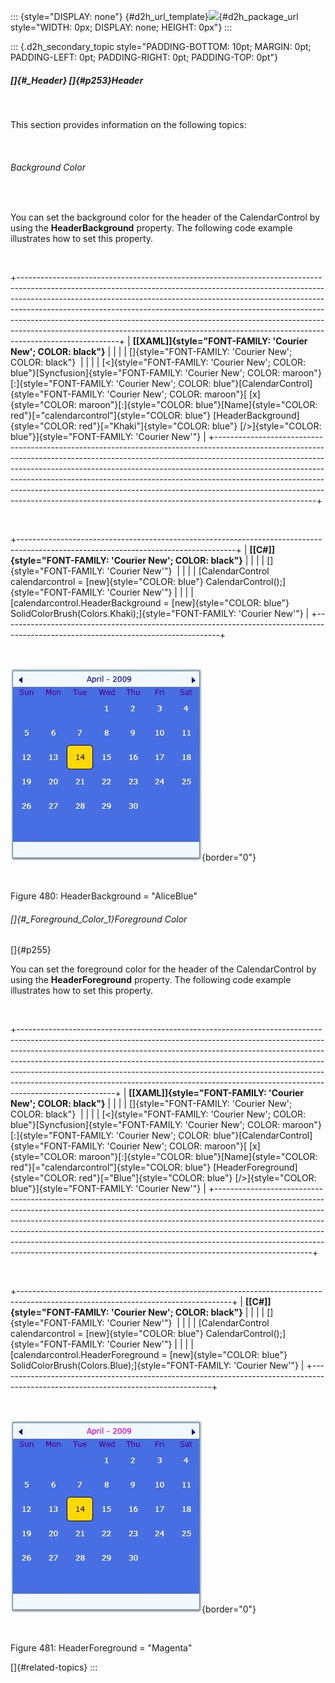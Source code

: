 ::: {style="DISPLAY: none"}
[](ms-xhelp:///?Id=d2h_url_template){#d2h_url_template}![](!package_url!){#d2h_package_url style="WIDTH: 0px; DISPLAY: none; HEIGHT: 0px"}
:::

::: {.d2h_secondary_topic style="PADDING-BOTTOM: 10pt; MARGIN: 0pt; PADDING-LEFT: 0pt; PADDING-RIGHT: 0pt; PADDING-TOP: 0pt"}
##### []{#_Header} []{#p253}Header

 

This section provides information on the following topics:

 

###### Background Color

 

You can set the background color for the header of the CalendarControl by using the **HeaderBackground** property. The following code example illustrates how to set this property.

 

+-------------------------------------------------------------------------------------------------------------------------------------------------------------------------------------------------------------------------------------------------------------------------------------------------------------------------------------------------------------------------------------------------------------------------------------------------------------------------------------------------------------+
| **[\[XAML\]]{style="FONT-FAMILY: 'Courier New'; COLOR: black"}**                                                                                                                                                                                                                                                                                                                                                                                                                                            |
|                                                                                                                                                                                                                                                                                                                                                                                                                                                                                                             |
| []{style="FONT-FAMILY: 'Courier New'; COLOR: black"}                                                                                                                                                                                                                                                                                                                                                                                                                                                        |
|                                                                                                                                                                                                                                                                                                                                                                                                                                                                                                             |
| [\<]{style="FONT-FAMILY: 'Courier New'; COLOR: blue"}[Syncfusion]{style="FONT-FAMILY: 'Courier New'; COLOR: maroon"}[:]{style="FONT-FAMILY: 'Courier New'; COLOR: blue"}[CalendarControl]{style="FONT-FAMILY: 'Courier New'; COLOR: maroon"}[ [x]{style="COLOR: maroon"}[:]{style="COLOR: blue"}[Name]{style="COLOR: red"}[="calendarcontrol"]{style="COLOR: blue"} [HeaderBackground]{style="COLOR: red"}[=\"Khaki\"]{style="COLOR: blue"} [/\>]{style="COLOR: blue"}]{style="FONT-FAMILY: 'Courier New'"} |
+-------------------------------------------------------------------------------------------------------------------------------------------------------------------------------------------------------------------------------------------------------------------------------------------------------------------------------------------------------------------------------------------------------------------------------------------------------------------------------------------------------------+

 

+------------------------------------------------------------------------------------------------------------------------------------+
| **[\[C#\]]{style="FONT-FAMILY: 'Courier New'; COLOR: black"}**                                                                     |
|                                                                                                                                    |
| []{style="FONT-FAMILY: 'Courier New'"}                                                                                             |
|                                                                                                                                    |
| [CalendarControl calendarcontrol = [new]{style="COLOR: blue"} CalendarControl();]{style="FONT-FAMILY: 'Courier New'"}              |
|                                                                                                                                    |
| [calendarcontrol.HeaderBackground = [new]{style="COLOR: blue"} SolidColorBrush(Colors.Khaki);]{style="FONT-FAMILY: 'Courier New'"} |
+------------------------------------------------------------------------------------------------------------------------------------+

 

![](../ImagesExt/image261_396.jpg){border="0"}

 

Figure 480: HeaderBackground = \"AliceBlue\"

###### []{#_Foreground_Color_1}Foreground Color

[]{#p255} 

You can set the foreground color for the header of the CalendarControl by using the **HeaderForeground** property. The following code example illustrates how to set this property.

 

+------------------------------------------------------------------------------------------------------------------------------------------------------------------------------------------------------------------------------------------------------------------------------------------------------------------------------------------------------------------------------------------------------------------------------------------------------------------------------------------------------------+
| **[\[XAML\]]{style="FONT-FAMILY: 'Courier New'; COLOR: black"}**                                                                                                                                                                                                                                                                                                                                                                                                                                           |
|                                                                                                                                                                                                                                                                                                                                                                                                                                                                                                            |
| []{style="FONT-FAMILY: 'Courier New'; COLOR: black"}                                                                                                                                                                                                                                                                                                                                                                                                                                                       |
|                                                                                                                                                                                                                                                                                                                                                                                                                                                                                                            |
| [\<]{style="FONT-FAMILY: 'Courier New'; COLOR: blue"}[Syncfusion]{style="FONT-FAMILY: 'Courier New'; COLOR: maroon"}[:]{style="FONT-FAMILY: 'Courier New'; COLOR: blue"}[CalendarControl]{style="FONT-FAMILY: 'Courier New'; COLOR: maroon"}[ [x]{style="COLOR: maroon"}[:]{style="COLOR: blue"}[Name]{style="COLOR: red"}[="calendarcontrol"]{style="COLOR: blue"} [HeaderForeground]{style="COLOR: red"}[=\"Blue\"]{style="COLOR: blue"} [/\>]{style="COLOR: blue"}]{style="FONT-FAMILY: 'Courier New'"} |
+------------------------------------------------------------------------------------------------------------------------------------------------------------------------------------------------------------------------------------------------------------------------------------------------------------------------------------------------------------------------------------------------------------------------------------------------------------------------------------------------------------+

 

+-----------------------------------------------------------------------------------------------------------------------------------+
| **[\[C#\]]{style="FONT-FAMILY: 'Courier New'; COLOR: black"}**                                                                    |
|                                                                                                                                   |
| []{style="FONT-FAMILY: 'Courier New'"}                                                                                            |
|                                                                                                                                   |
| [CalendarControl calendarcontrol = [new]{style="COLOR: blue"} CalendarControl();]{style="FONT-FAMILY: 'Courier New'"}             |
|                                                                                                                                   |
| [calendarcontrol.HeaderForeground = [new]{style="COLOR: blue"} SolidColorBrush(Colors.Blue);]{style="FONT-FAMILY: 'Courier New'"} |
+-----------------------------------------------------------------------------------------------------------------------------------+

 

![](../ImagesExt/image261_397.jpg){border="0"}

 

Figure 481: HeaderForeground = \"Magenta\"

[]{#related-topics}
:::
